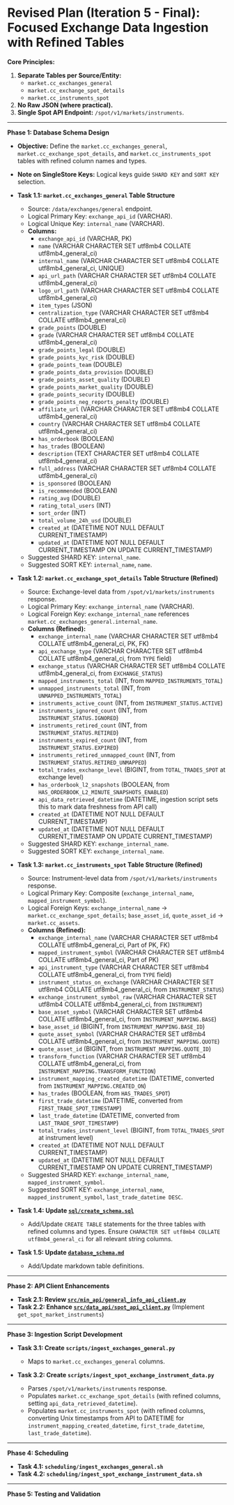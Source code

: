 # Revised Plan (Iteration 5 - Final): Focused Exchange Data Ingestion with Refined Tables

**Core Principles:**
1.  **Separate Tables per Source/Entity:**
    *   `market.cc_exchanges_general`
    *   `market.cc_exchange_spot_details`
    *   `market.cc_instruments_spot`
2.  **No Raw JSON (where practical).**
3.  **Single Spot API Endpoint:** `/spot/v1/markets/instruments`.

---

**Phase 1: Database Schema Design**
*   **Objective:** Define the `market.cc_exchanges_general`, `market.cc_exchange_spot_details`, and `market.cc_instruments_spot` tables with refined column names and types.
*   **Note on SingleStore Keys:** Logical keys guide `SHARD KEY` and `SORT KEY` selection.

*   **Task 1.1: `market.cc_exchanges_general` Table Structure**
    *   Source: `/data/exchanges/general` endpoint.
    *   Logical Primary Key: `exchange_api_id` (VARCHAR).
    *   Logical Unique Key: `internal_name` (VARCHAR).
    *   **Columns:**
        *   `exchange_api_id` (VARCHAR, PK)
        *   `name` (VARCHAR CHARACTER SET utf8mb4 COLLATE utf8mb4_general_ci)
        *   `internal_name` (VARCHAR CHARACTER SET utf8mb4 COLLATE utf8mb4_general_ci, UNIQUE)
        *   `api_url_path` (VARCHAR CHARACTER SET utf8mb4 COLLATE utf8mb4_general_ci)
        *   `logo_url_path` (VARCHAR CHARACTER SET utf8mb4 COLLATE utf8mb4_general_ci)
        *   `item_types` (JSON)
        *   `centralization_type` (VARCHAR CHARACTER SET utf8mb4 COLLATE utf8mb4_general_ci)
        *   `grade_points` (DOUBLE)
        *   `grade` (VARCHAR CHARACTER SET utf8mb4 COLLATE utf8mb4_general_ci)
        *   `grade_points_legal` (DOUBLE)
        *   `grade_points_kyc_risk` (DOUBLE)
        *   `grade_points_team` (DOUBLE)
        *   `grade_points_data_provision` (DOUBLE)
        *   `grade_points_asset_quality` (DOUBLE)
        *   `grade_points_market_quality` (DOUBLE)
        *   `grade_points_security` (DOUBLE)
        *   `grade_points_neg_reports_penalty` (DOUBLE)
        *   `affiliate_url` (VARCHAR CHARACTER SET utf8mb4 COLLATE utf8mb4_general_ci)
        *   `country` (VARCHAR CHARACTER SET utf8mb4 COLLATE utf8mb4_general_ci)
        *   `has_orderbook` (BOOLEAN)
        *   `has_trades` (BOOLEAN)
        *   `description` (TEXT CHARACTER SET utf8mb4 COLLATE utf8mb4_general_ci)
        *   `full_address` (VARCHAR CHARACTER SET utf8mb4 COLLATE utf8mb4_general_ci)
        *   `is_sponsored` (BOOLEAN)
        *   `is_recommended` (BOOLEAN)
        *   `rating_avg` (DOUBLE)
        *   `rating_total_users` (INT)
        *   `sort_order` (INT)
        *   `total_volume_24h_usd` (DOUBLE)
        *   `created_at` (DATETIME NOT NULL DEFAULT CURRENT_TIMESTAMP)
        *   `updated_at` (DATETIME NOT NULL DEFAULT CURRENT_TIMESTAMP ON UPDATE CURRENT_TIMESTAMP)
    *   Suggested SHARD KEY: `internal_name`.
    *   Suggested SORT KEY: `internal_name`, `name`.

*   **Task 1.2: `market.cc_exchange_spot_details` Table Structure (Refined)**
    *   Source: Exchange-level data from `/spot/v1/markets/instruments` response.
    *   Logical Primary Key: `exchange_internal_name` (VARCHAR).
    *   Logical Foreign Key: `exchange_internal_name` references `market.cc_exchanges_general.internal_name`.
    *   **Columns (Refined):**
        *   `exchange_internal_name` (VARCHAR CHARACTER SET utf8mb4 COLLATE utf8mb4_general_ci, PK, FK)
        *   `api_exchange_type` (VARCHAR CHARACTER SET utf8mb4 COLLATE utf8mb4_general_ci, from `TYPE` field)
        *   `exchange_status` (VARCHAR CHARACTER SET utf8mb4 COLLATE utf8mb4_general_ci, from `EXCHANGE_STATUS`)
        *   `mapped_instruments_total` (INT, from `MAPPED_INSTRUMENTS_TOTAL`)
        *   `unmapped_instruments_total` (INT, from `UNMAPPED_INSTRUMENTS_TOTAL`)
        *   `instruments_active_count` (INT, from `INSTRUMENT_STATUS.ACTIVE`)
        *   `instruments_ignored_count` (INT, from `INSTRUMENT_STATUS.IGNORED`)
        *   `instruments_retired_count` (INT, from `INSTRUMENT_STATUS.RETIRED`)
        *   `instruments_expired_count` (INT, from `INSTRUMENT_STATUS.EXPIRED`)
        *   `instruments_retired_unmapped_count` (INT, from `INSTRUMENT_STATUS.RETIRED_UNMAPPED`)
        *   `total_trades_exchange_level` (BIGINT, from `TOTAL_TRADES_SPOT` at exchange level)
        *   `has_orderbook_l2_snapshots` (BOOLEAN, from `HAS_ORDERBOOK_L2_MINUTE_SNAPSHOTS_ENABLED`)
        *   `api_data_retrieved_datetime` (DATETIME, ingestion script sets this to mark data freshness from API call)
        *   `created_at` (DATETIME NOT NULL DEFAULT CURRENT_TIMESTAMP)
        *   `updated_at` (DATETIME NOT NULL DEFAULT CURRENT_TIMESTAMP ON UPDATE CURRENT_TIMESTAMP)
    *   Suggested SHARD KEY: `exchange_internal_name`.
    *   Suggested SORT KEY: `exchange_internal_name`.

*   **Task 1.3: `market.cc_instruments_spot` Table Structure (Refined)**
    *   Source: Instrument-level data from `/spot/v1/markets/instruments` response.
    *   Logical Primary Key: Composite (`exchange_internal_name`, `mapped_instrument_symbol`).
    *   Logical Foreign Keys: `exchange_internal_name` -> `market.cc_exchange_spot_details`; `base_asset_id`, `quote_asset_id` -> `market.cc_assets`.
    *   **Columns (Refined):**
        *   `exchange_internal_name` (VARCHAR CHARACTER SET utf8mb4 COLLATE utf8mb4_general_ci, Part of PK, FK)
        *   `mapped_instrument_symbol` (VARCHAR CHARACTER SET utf8mb4 COLLATE utf8mb4_general_ci, Part of PK)
        *   `api_instrument_type` (VARCHAR CHARACTER SET utf8mb4 COLLATE utf8mb4_general_ci, from `TYPE` field)
        *   `instrument_status_on_exchange` (VARCHAR CHARACTER SET utf8mb4 COLLATE utf8mb4_general_ci, from `INSTRUMENT_STATUS`)
        *   `exchange_instrument_symbol_raw` (VARCHAR CHARACTER SET utf8mb4 COLLATE utf8mb4_general_ci, from `INSTRUMENT`)
        *   `base_asset_symbol` (VARCHAR CHARACTER SET utf8mb4 COLLATE utf8mb4_general_ci, from `INSTRUMENT_MAPPING.BASE`)
        *   `base_asset_id` (BIGINT, from `INSTRUMENT_MAPPING.BASE_ID`)
        *   `quote_asset_symbol` (VARCHAR CHARACTER SET utf8mb4 COLLATE utf8mb4_general_ci, from `INSTRUMENT_MAPPING.QUOTE`)
        *   `quote_asset_id` (BIGINT, from `INSTRUMENT_MAPPING.QUOTE_ID`)
        *   `transform_function` (VARCHAR CHARACTER SET utf8mb4 COLLATE utf8mb4_general_ci, from `INSTRUMENT_MAPPING.TRANSFORM_FUNCTION`)
        *   `instrument_mapping_created_datetime` (DATETIME, converted from `INSTRUMENT_MAPPING.CREATED_ON`)
        *   `has_trades` (BOOLEAN, from `HAS_TRADES_SPOT`)
        *   `first_trade_datetime` (DATETIME, converted from `FIRST_TRADE_SPOT_TIMESTAMP`)
        *   `last_trade_datetime` (DATETIME, converted from `LAST_TRADE_SPOT_TIMESTAMP`)
        *   `total_trades_instrument_level` (BIGINT, from `TOTAL_TRADES_SPOT` at instrument level)
        *   `created_at` (DATETIME NOT NULL DEFAULT CURRENT_TIMESTAMP)
        *   `updated_at` (DATETIME NOT NULL DEFAULT CURRENT_TIMESTAMP ON UPDATE CURRENT_TIMESTAMP)
    *   Suggested SHARD KEY: `exchange_internal_name`, `mapped_instrument_symbol`.
    *   Suggested SORT KEY: `exchange_internal_name`, `mapped_instrument_symbol`, `last_trade_datetime DESC`.

*   **Task 1.4: Update [`sql/create_schema.sql`](sql/create_schema.sql)**
    *   Add/Update `CREATE TABLE` statements for the three tables with refined columns and types. Ensure `CHARACTER SET utf8mb4 COLLATE utf8mb4_general_ci` for all relevant string columns.

*   **Task 1.5: Update [`database_schema.md`](database_schema.md)**
    *   Add/Update markdown table definitions.

---

**Phase 2: API Client Enhancements**
*   **Task 2.1: Review [`src/min_api/general_info_api_client.py`](src/min_api/general_info_api_client.py)**
*   **Task 2.2: Enhance [`src/data_api/spot_api_client.py`](src/data_api/spot_api_client.py)** (Implement `get_spot_market_instruments`)

---

**Phase 3: Ingestion Script Development**
*   **Task 3.1: Create `scripts/ingest_exchanges_general.py`**
    *   Maps to `market.cc_exchanges_general` columns.

*   **Task 3.2: Create `scripts/ingest_spot_exchange_instrument_data.py`**
    *   Parses `/spot/v1/markets/instruments` response.
    *   Populates `market.cc_exchange_spot_details` (with refined columns, setting `api_data_retrieved_datetime`).
    *   Populates `market.cc_instruments_spot` (with refined columns, converting Unix timestamps from API to DATETIME for `instrument_mapping_created_datetime`, `first_trade_datetime`, `last_trade_datetime`).

---

**Phase 4: Scheduling**
*   **Task 4.1: `scheduling/ingest_exchanges_general.sh`**
*   **Task 4.2: `scheduling/ingest_spot_exchange_instrument_data.sh`**

---

**Phase 5: Testing and Validation**